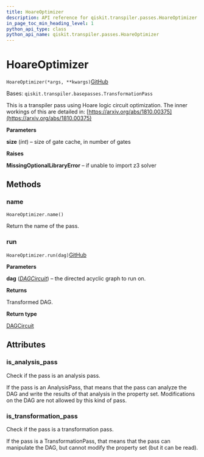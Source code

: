 ```yaml
---
title: HoareOptimizer
description: API reference for qiskit.transpiler.passes.HoareOptimizer
in_page_toc_min_heading_level: 1
python_api_type: class
python_api_name: qiskit.transpiler.passes.HoareOptimizer
---
```


# HoareOptimizer

<span id="qiskit.transpiler.passes.HoareOptimizer" />

`HoareOptimizer(*args, **kwargs)`[GitHub](https://github.com/qiskit/qiskit/tree/stable/0.20/qiskit/transpiler/passes/optimization/hoare_opt.py "view source code")

Bases: `qiskit.transpiler.basepasses.TransformationPass`

This is a transpiler pass using Hoare logic circuit optimization. The inner workings of this are detailed in: [https://arxiv.org/abs/1810.00375](https://arxiv.org/abs/1810.00375)

**Parameters**

**size** (*int*) – size of gate cache, in number of gates

**Raises**

**MissingOptionalLibraryError** – if unable to import z3 solver

## Methods

### name

<span id="qiskit.transpiler.passes.HoareOptimizer.name" />

`HoareOptimizer.name()`

Return the name of the pass.

### run

<span id="qiskit.transpiler.passes.HoareOptimizer.run" />

`HoareOptimizer.run(dag)`[GitHub](https://github.com/qiskit/qiskit/tree/stable/0.20/qiskit/transpiler/passes/optimization/hoare_opt.py "view source code")

**Parameters**

**dag** ([*DAGCircuit*](qiskit.dagcircuit.DAGCircuit "qiskit.dagcircuit.DAGCircuit")) – the directed acyclic graph to run on.

**Returns**

Transformed DAG.

**Return type**

[DAGCircuit](qiskit.dagcircuit.DAGCircuit "qiskit.dagcircuit.DAGCircuit")

## Attributes

<span id="qiskit.transpiler.passes.HoareOptimizer.is_analysis_pass" />

### is\_analysis\_pass

Check if the pass is an analysis pass.

If the pass is an AnalysisPass, that means that the pass can analyze the DAG and write the results of that analysis in the property set. Modifications on the DAG are not allowed by this kind of pass.

<span id="qiskit.transpiler.passes.HoareOptimizer.is_transformation_pass" />

### is\_transformation\_pass

Check if the pass is a transformation pass.

If the pass is a TransformationPass, that means that the pass can manipulate the DAG, but cannot modify the property set (but it can be read).


